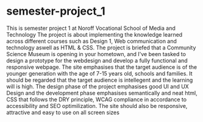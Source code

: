 # semester-project_1
This is semester project 1 at Noroff Vocational School of Media and Technology
The project is about implementing the knowledge learned across different courses such as Design 1, Web communication and technology aswell as HTML & CSS. 
The project is briefed that a Community Science Museum is opening in your hometown, and I've been tasked to design a prototype for the webdesign and develop a fully functional and responsive webpage. The site emphasises that the target audience is of the younger generation with the age of 7-15 years old, schools and families. It should be regarded that the target audience is intellegent and the learning will is high. The design phase of the project emphasises good UI and UX Design and the development phase emphasises semantically and neat html, CSS that follows the DRY principle, WCAG compliance in accordance to accessibility and SEO optimilization. The site should also be responsive, attractive and easy to use on all screen sizes
